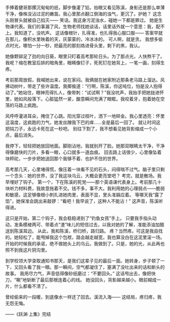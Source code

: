 手捧着健哥那摞沉甸甸的纸，脚步像灌了铅。抬眼又看见陈溪，身影还是那么单薄干净，像株没沾过泥的嫩苗。我心里那点翻江倒海的浊气，更沉了。护她？ 这念头刚冒头就被自己掐灭—— 笑话。我这身污泥浊水，碰她一下都是罪过。 她是生物课代表。我们的事漏了风，生物老师找她谈话，话里话外就一个意思：我，配不上。我知道了，没吭声。 这话像根针，扎得准，也扎得我心服口服—— 答案早就在那儿，像积水里映着的天，灰蒙蒙的，冷冰冰的。 可人啊，就是贪。 我想多偷点时光，哪怕一分一秒，把最亮的那刻烙进骨头里，剩下的黑，我认。

她像颗铆足了劲的向日葵，眼里只盯着高考那轮日头。为了那点光，人快熬干了。我呢？缩在教室后排的暗角里，眼睛像钉子，死死钉在她背上，一笔一画，刻得生疼。

考前那周放假，我喊她出来，说在家闷。我俩就在她家附近那条老马路上溜达。风拂动树叶，带走了些许温度。我揶揄道：“行啊，陈溪，你这吨位，怕是没人抱得动了。”她站住，眼神亮得扎人，像带刺：“试试啊？”我没吭声，我抬手把她拢进怀里，她如风般落下。心脏猛然一紧，酸意瞬间充满了眼眶。我咬着牙，抱着她在空荡的马路上疯跑。

风呼呼灌进耳朵，掩住了心跳。阳光穿过枝叶，洒下一地碎金。我心里透亮：怀里这温度，这疯跑的力气，她发丝蹭我下巴的痒……全是最后一回了。 就让时间这把钝刀子，永远卡死在这一秒吧。 别往下割了，我不想看见她背影缩成一个小点，最后消失。

我停下，轻轻把她放回地面。脚刚沾地，我就别开了脸。她那双眼睛太干净，干净得像磨快的刀片，多看一眼，心口就多一道血痕。 回去路上话很少，心里像坠着块秤砣，一步步把她送回那个我够不着、也护不住的世界。

高考那几天，心里堵得慌，像压着一块看不见的石头，闷得喘不过气。脑子里只剩一个念头：她的世界，没了我这块乌云，大概会更亮堂吧？ 考完，就是散场。我早埋好了钩子。 第一个，下在陈溪的死党——那个英语课代表身上。考前那几十块听力材料费，我故意拖着不交。钱不多，事不大。我利用她的心理弱点——脆弱和敏感，这足够像根小刺扎进她肉里，表面不显，里头准膈应着。 等哪天我“露了馅”，她保准会跳出来敲锣：“看吧！我早说了，这种人不能沾！” 这声音，陈溪听得进。  

这只是开始，第二个钩子，我会稳稳递到了“钓鱼女孩”手上。 只要我手指头动动，发条模棱两可、带着点“渣”味儿的短信过去，以我对她的了解，准能添油加醋送到陈溪耳边。 从此，我和陈溪，桥归桥，路归路。 疼？当然疼。可这是我自找的。她轻松了，能甩掉我这个包袱，路会越走越宽，我也算没白在这泥里滚一场。开始的时候我的承诺，绝不做她头上的乌云。我做到了。只是，她的光，从此再也照不到我这片阴沟里。

到学校领大学录取通知书那天，是我们这辈子见的最后一面。她转身，步子顿了一下，又回头看了我一眼。那一瞬间，空气都凝住了，塞满了没吐出来的话和断头的故事。 我用尽力气，声音低得像砂纸磨过：“不要回头。” 这话甩出去，像把快刀，“唰”地斩断了最后那根连着心的线。 她没回头，背影越来越小。眼前糊成一片，什么都看不清了。

曾经偷来的一段暖，到底像水一样还了回去。溪流入海—— 这结局，疼归疼，我无怨无悔。

——《跃渊·上集》完结
